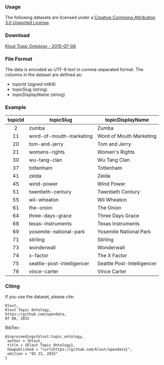 ### Usage ###
The following datasets are licensed under a [Creative Commons Attribution 3.0 Unported License](http://creativecommons.org/licenses/by/3.0/).

### Download ###

[Klout Topic Ontology - 2015-07-08](dataset/klout_topic_ontology_20150708.csv) 

### File Format ###

The data is encoded as UTF-8 text in comma-separated format. The columns in the dataset are defined as:

* topicId (signed int64)
* topicSlug (string)
* topicDisplayName (string)

### Example ###

| topicId|topicSlug|topicDisplayName                     | 
|:---:|---------------------|------------------------------| 
| 2|zumba|Zumba                                            | 
| 11|word-of-mouth-marketing|Word of Mouth Marketing       | 
| 20|tom-and-jerry|Tom and Jerry                           | 
| 21|womens-rights|Women's Rights                          | 
| 30|wu-tang-clan|Wu Tang Clan                             | 
| 37|tottenham|Tottenham                                   | 
| 41|zelda|Zelda                                           | 
| 45|wind-power|Wind Power                                 | 
| 51|twentieth-century|Twentieth Century                   | 
| 55|wil-wheaton|Wil Wheaton                               | 
| 61|the-onion|The Onion                                   | 
| 64|three-days-grace|Three Days Grace                     | 
| 68|texas-instruments|Texas Instruments                   | 
| 69|yosemite-national-park|Yosemite National Park         | 
| 71|stirling|Stirling                                     | 
| 73|wonderwall|Wonderwall                                 | 
| 74|x-factor|The X Factor                                 | 
| 75|seattle-post-intelligencer|Seattle Post-Intelligencer | 
| 76|vince-carter|Vince Carter                             | 


### Citing ###

If you use the dataset, please cite:
```
Klout, 
Klout Topic Ontology, 
https://github.com/opendata, 
07 08, 2015
```

BibTex:
```
@inproceedings{klout:topic_ontology,
 author = {Klout,
 title = {Klout Topic Ontology},
 howpublished = "\url{https://github.com/klout/opendata}",
 edition = "02 23, 2015"
}
```
